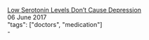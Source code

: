 [Low Serotonin Levels Don’t Cause Depression](https://psychcentral.com/blog/archives/2014/09/13/low-serotonin-levels-dont-cause-depression/)<br />
06 June 2017<br />
"tags": ["doctors", "medication"]<br />
-<br />
